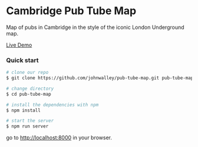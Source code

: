 # Cambridge Pub Tube Map

Map of pubs in Cambridge in the style of the iconic London Underground map.

[Live Demo](http://www.pubmap.co.uk/)

### Quick start

```bash
# clone our repo
$ git clone https://github.com/johnwalley/pub-tube-map.git pub-tube-map

# change directory
$ cd pub-tube-map

# install the dependencies with npm
$ npm install

# start the server
$ npm run server
```

go to [http://localhost:8000](http://localhost:8000) in your browser.

